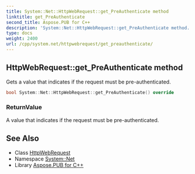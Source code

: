 ```yaml
---
title: System::Net::HttpWebRequest::get_PreAuthenticate method
linktitle: get_PreAuthenticate
second_title: Aspose.PUB for C++
description: 'System::Net::HttpWebRequest::get_PreAuthenticate method. Gets a value that indicates if the request must be pre-authenticated in C++.'
type: docs
weight: 2400
url: /cpp/system.net/httpwebrequest/get_preauthenticate/
---
```

## HttpWebRequest::get_PreAuthenticate method


Gets a value that indicates if the request must be pre-authenticated.

```cpp
bool System::Net::HttpWebRequest::get_PreAuthenticate() override
```


### ReturnValue

A value that indicates if the request must be pre-authenticated.

## See Also

* Class [HttpWebRequest](../)
* Namespace [System::Net](../../)
* Library [Aspose.PUB for C++](../../../)
